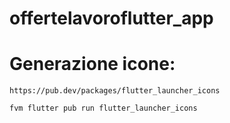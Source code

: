 # offertelavoroflutter_app


# Generazione icone:

    https://pub.dev/packages/flutter_launcher_icons

    fvm flutter pub run flutter_launcher_icons
